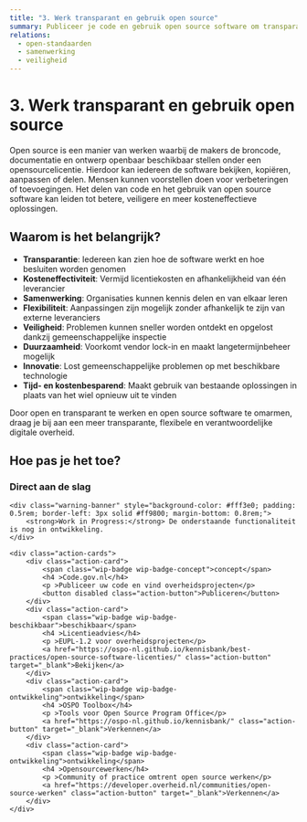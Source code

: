 ```yaml
---
title: "3. Werk transparant en gebruik open source"
summary: Publiceer je code en gebruik open source software om transparantie, flexibiliteit en verantwoording te verbeteren.
relations:
  - open-standaarden
  - samenwerking
  - veiligheid
---
```


# 3. Werk transparant en gebruik open source

Open source is een manier van werken waarbij de makers de broncode, documentatie en ontwerp openbaar beschikbaar stellen onder een opensourcelicentie. Hierdoor kan iedereen de software bekijken, kopiëren, aanpassen of delen. Mensen kunnen voorstellen doen voor verbeteringen of toevoegingen. Het delen van code en het gebruik van open source software kan leiden tot betere, veiligere en meer kosteneffectieve oplossingen.

## Waarom is het belangrijk?

- **Transparantie**: Iedereen kan zien hoe de software werkt en hoe besluiten worden genomen
- **Kosteneffectiviteit**: Vermijd licentiekosten en afhankelijkheid van één leverancier
- **Samenwerking**: Organisaties kunnen kennis delen en van elkaar leren
- **Flexibiliteit**: Aanpassingen zijn mogelijk zonder afhankelijk te zijn van externe leveranciers
- **Veiligheid**: Problemen kunnen sneller worden ontdekt en opgelost dankzij gemeenschappelijke inspectie
- **Duurzaamheid**: Voorkomt vendor lock-in en maakt langetermijnbeheer mogelijk
- **Innovatie**: Lost gemeenschappelijke problemen op met beschikbare technologie
- **Tijd- en kostenbesparend**: Maakt gebruik van bestaande oplossingen in plaats van het wiel opnieuw uit te vinden

Door open en transparant te werken en open source software te omarmen, draag je bij aan een meer transparante, flexibele en verantwoordelijke digitale overheid.

## Hoe pas je het toe?

<div class="direct-aan-de-slag">
    <h3>Direct aan de slag</h3>

    <div class="warning-banner" style="background-color: #fff3e0; padding: 0.5rem; border-left: 3px solid #ff9800; margin-bottom: 0.8rem;">
        <strong>Work in Progress:</strong> De onderstaande functionaliteit is nog in ontwikkeling.
    </div>

    <div class="action-cards">
        <div class="action-card">
            <span class="wip-badge wip-badge-concept">concept</span>
            <h4 >Code.gov.nl</h4>
            <p >Publiceer uw code en vind overheidsprojecten</p>
            <button disabled class="action-button">Publiceren</button>
        </div>
        <div class="action-card">
            <span class="wip-badge wip-badge-beschikbaar">beschikbaar</span>
            <h4 >Licentieadvies</h4>
            <p >EUPL-1.2 voor overheidsprojecten</p>
            <a href="https://ospo-nl.github.io/kennisbank/best-practices/open-source-software-licenties/" class="action-button" target="_blank">Bekijken</a>
        </div>
        <div class="action-card">
            <span class="wip-badge wip-badge-ontwikkeling">ontwikkeling</span>
            <h4 >OSPO Toolbox</h4>
            <p >Tools voor Open Source Program Office</p>
            <a href="https://ospo-nl.github.io/kennisbank/" class="action-button" target="_blank">Verkennen</a>
        </div>
        <div class="action-card">
            <span class="wip-badge wip-badge-ontwikkeling">ontwikkeling</span>
            <h4 >Opensourcewerken</h4>
            <p >Community of practice omtrent open source werken</p>
            <a href="https://developer.overheid.nl/communities/open-source-werken" class="action-button" target="_blank">Verkennen</a>
        </div>
    </div>
</div>
